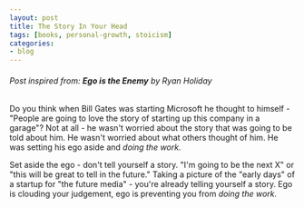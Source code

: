 ```yaml
---
layout: post
title: The Story In Your Head
tags: [books, personal-growth, stoicism]
categories:
- blog
---
```


###### Post inspired from: **Ego is the Enemy** by Ryan Holiday

Do you think when Bill Gates was starting Microsoft he thought to himself - "People are going to love the story of starting up this company in a garage"? Not at all - he wasn't worried about the story that was going to be told about him. He wasn't worried about what others thought of him. He was setting his ego aside and *doing the work.*

Set aside the ego - don't tell yourself a story. "I'm going to be the next X" or "this will be great to tell in the future." Taking a picture of the "early days" of a startup for "the future media" - you're already telling yourself a story. Ego is clouding your judgement, ego is preventing you from *doing the work.*

